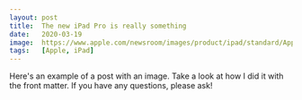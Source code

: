 ```yaml
---
layout: post
title:  The new iPad Pro is really something
date:   2020-03-19
image:  https://www.apple.com/newsroom/images/product/ipad/standard/Apple_new-ipad-pro-keyboard_03182020_big.jpg.large.jpg
tags:   [Apple, iPad]
---
```

Here's an example of a post with an image. Take a look at how I did it with the front matter. If you have any questions, please ask!
